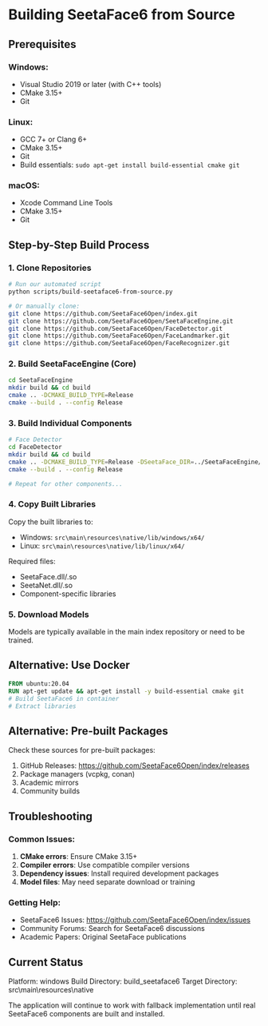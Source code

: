 # Building SeetaFace6 from Source

## Prerequisites

### Windows:
- Visual Studio 2019 or later (with C++ tools)
- CMake 3.15+
- Git

### Linux:
- GCC 7+ or Clang 6+
- CMake 3.15+
- Git
- Build essentials: `sudo apt-get install build-essential cmake git`

### macOS:
- Xcode Command Line Tools
- CMake 3.15+
- Git

## Step-by-Step Build Process

### 1. Clone Repositories
```bash
# Run our automated script
python scripts/build-seetaface6-from-source.py

# Or manually clone:
git clone https://github.com/SeetaFace6Open/index.git
git clone https://github.com/SeetaFace6Open/SeetaFaceEngine.git
git clone https://github.com/SeetaFace6Open/FaceDetector.git
git clone https://github.com/SeetaFace6Open/FaceLandmarker.git
git clone https://github.com/SeetaFace6Open/FaceRecognizer.git
```

### 2. Build SeetaFaceEngine (Core)
```bash
cd SeetaFaceEngine
mkdir build && cd build
cmake .. -DCMAKE_BUILD_TYPE=Release
cmake --build . --config Release
```

### 3. Build Individual Components
```bash
# Face Detector
cd FaceDetector
mkdir build && cd build
cmake .. -DCMAKE_BUILD_TYPE=Release -DSeetaFace_DIR=../SeetaFaceEngine/build
cmake --build . --config Release

# Repeat for other components...
```

### 4. Copy Built Libraries
Copy the built libraries to:
- Windows: `src\main\resources\native/lib/windows/x64/`
- Linux: `src\main\resources\native/lib/linux/x64/`

Required files:
- SeetaFace.dll/.so
- SeetaNet.dll/.so
- Component-specific libraries

### 5. Download Models
Models are typically available in the main index repository or need to be trained.

## Alternative: Use Docker

```dockerfile
FROM ubuntu:20.04
RUN apt-get update && apt-get install -y build-essential cmake git
# Build SeetaFace6 in container
# Extract libraries
```

## Alternative: Pre-built Packages

Check these sources for pre-built packages:
1. GitHub Releases: https://github.com/SeetaFace6Open/index/releases
2. Package managers (vcpkg, conan)
3. Academic mirrors
4. Community builds

## Troubleshooting

### Common Issues:
1. **CMake errors**: Ensure CMake 3.15+
2. **Compiler errors**: Use compatible compiler versions
3. **Dependency issues**: Install required development packages
4. **Model files**: May need separate download or training

### Getting Help:
- SeetaFace6 Issues: https://github.com/SeetaFace6Open/index/issues
- Community Forums: Search for SeetaFace6 discussions
- Academic Papers: Original SeetaFace publications

## Current Status

Platform: windows
Build Directory: build_seetaface6
Target Directory: src\main\resources\native

The application will continue to work with fallback implementation until
real SeetaFace6 components are built and installed.
